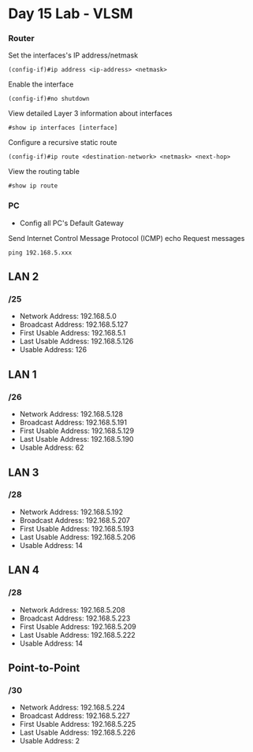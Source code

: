 # Day 15 Lab - VLSM

### Router

Set the interfaces's IP address/netmask

```
(config-if)#ip address <ip-address> <netmask>
```

Enable the interface

```
(config-if)#no shutdown
```

View detailed Layer 3 information about interfaces

```
#show ip interfaces [interface]
```

Configure a recursive static route

```
(config-if)#ip route <destination-network> <netmask> <next-hop>
```

View the routing table

```
#show ip route
```

### PC

- Config all PC's Default Gateway

Send Internet Control Message Protocol (ICMP) echo Request messages

```
ping 192.168.5.xxx
```

## LAN 2

### /25

- Network Address: 192.168.5.0
- Broadcast Address: 192.168.5.127
- First Usable Address: 192.168.5.1
- Last Usable Address: 192.168.5.126
- Usable Address: 126

## LAN 1

### /26

- Network Address: 192.168.5.128
- Broadcast Address: 192.168.5.191
- First Usable Address: 192.168.5.129
- Last Usable Address: 192.168.5.190
- Usable Address: 62

## LAN 3

### /28

- Network Address: 192.168.5.192
- Broadcast Address: 192.168.5.207
- First Usable Address: 192.168.5.193
- Last Usable Address: 192.168.5.206
- Usable Address: 14

## LAN 4

### /28

- Network Address: 192.168.5.208
- Broadcast Address: 192.168.5.223
- First Usable Address: 192.168.5.209
- Last Usable Address: 192.168.5.222
- Usable Address: 14

## Point-to-Point

### /30

- Network Address: 192.168.5.224
- Broadcast Address: 192.168.5.227
- First Usable Address: 192.168.5.225
- Last Usable Address: 192.168.5.226
- Usable Address: 2
